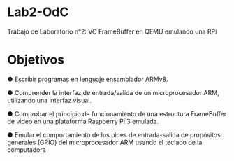 # Lab2-OdC
Trabajo de Laboratorio n°2: VC FrameBuffer en QEMU emulando una RPi

# Objetivos
  ● Escribir programas en lenguaje ensamblador ARMv8.
  
  ● Comprender la interfaz de entrada/salida de un microprocesador ARM, utilizando una
    interfaz visual.
    
  ● Comprobar el principio de funcionamiento de una estructura FrameBuffer de video en
    una plataforma Raspberry Pi 3 emulada.
    
  ● Emular el comportamiento de los pines de entrada-salida de propósitos generales
    (GPIO) del microprocesador ARM usando el teclado de la computadora
